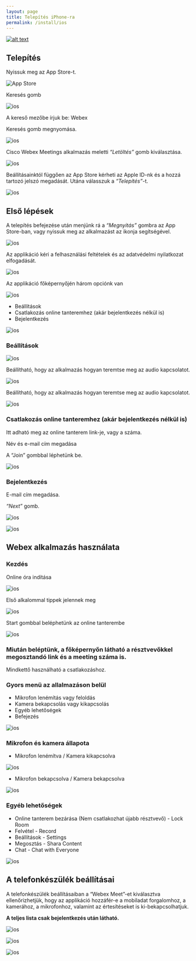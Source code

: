 ```yaml
---
layout: page
title: Telepítés iPhone-ra
permalink: /install/ios
---
```


[![alt text](/assets/img/button_ios-utmutato-letoltese.png)](/assets/install/ios.pdf)

## Telepítés

Nyissuk meg az App Store-t.

![App Store](/assets/img/install/ios/image1.png)

Keresés gomb

![ios](/assets/img/install/ios/image2.jpeg)

A kereső mezőbe írjuk be: Webex

Keresés gomb megnyomása.

![ios](/assets/img/install/ios/image3.jpeg)

Cisco Webex Meetings alkalmazás meletti _“Letöltés”_ gomb kiválasztása.

![ios](/assets/img/install/ios/image4.jpeg)

Beállításainktól függően az App Store kérheti az Apple ID-nk és a hozzá tartozó jelszó megadását. Utána válasszuk a _“Telepítés”_-t.

![ios](/assets/img/install/ios/image5.jpeg)

## Első lépések

A telepítés befejezése után menjünk rá a _“Megnyitás”_ gombra az App Store-ban, vagy nyissuk meg az alkalmazást az ikonja segítségével.

![ios](/assets/img/install/ios/image6.jpeg)

Az applikáció kéri a felhasználási feltételek és az adatvédelmi nyilatkozat elfogadását.

![ios](/assets/img/install/ios/image7.jpeg)

Az applikáció főképernyőjén három opciónk van

![ios](/assets/img/install/ios/image8.jpeg)

* Beállítások
* Csatlakozás online tanteremhez (akár bejelentkezés nélkül is)
* Bejelentkezés

![ios](/assets/img/install/ios/image9.jpeg)

### Beállítások

![ios](/assets/img/install/ios/image10.jpeg)

Beállítható, hogy az alkalmazás hogyan teremtse meg az audio kapcsolatot.

![ios](/assets/img/install/ios/image11.jpeg)

Beállítható, hogy az alkalmazás hogyan teremtse meg az audio kapcsolatot.

![ios](/assets/img/install/ios/image12.jpeg)

### Csatlakozás online tanteremhez (akár bejelentkezés nélkül is)

Itt adható meg az online tanterem link-je, vagy a száma.

Név és e-mail cím megadása

A “Join” gombbal léphetünk be.

![ios](/assets/img/install/ios/image13.jpeg)

### Bejelentkezés

E-mail cím megadása.

_“Next”_ gomb. 

![ios](/assets/img/install/ios/image14.jpeg)

![ios](/assets/img/install/ios/image15.jpeg)

## Webex alkalmazás használata

### Kezdés

Online óra indítása

![ios](/assets/img/install/ios/image15.jpeg)

Első alkalommal tippek jelennek meg

![ios](/assets/img/install/ios/image16.jpeg)

Start gombbal beléphetünk az online tanterembe

![ios](/assets/img/install/ios/image17.jpeg)

### Miután beléptünk, a főképernyőn látható a résztvevőkkel megosztandó link és a meeting száma is.

Mindkettő használható a csatlakozáshoz.

### Gyors menü az allalmazáson belül

* Mikrofon lenémítás vagy feloldás
* Kamera bekapcsolás vagy kikapcsolás
* Egyéb lehetőségek
* Befejezés

![ios](/assets/img/install/ios/image18.png)

### Mikrofon és kamera állapota

* Mikrofon lenémítva / Kamera kikapcsolva

![ios](/assets/img/install/ios/image19.png)

* Mikrofon bekapcsolva / Kamera bekapcsolva

![ios](/assets/img/install/ios/image20.png)

### Egyéb lehetőségek

* Online tanterem bezárása (Nem csatlakozhat újabb résztvevő) - Lock Room
* Felvétel - Record
* Beállítások - Settings
* Megosztás - Shara Content
* Chat - Chat with Everyone

![ios](/assets/img/install/ios/image21.jpeg)

## A telefonkészülék beállításai

A telefonkészülék beállításaiban a “Webex Meet”-et kiválasztva ellenőrizhetjük, hogy az applikáció hozzáfér-e a mobiladat forgalomhoz, a kamerához, a mikrofonhoz, valamint az értesítéseket is ki-bekapcsolhatjuk.

__A teljes lista csak bejelentkezés után látható.__

![ios](/assets/img/install/ios/image22.png)

![ios](/assets/img/install/ios/image23.jpeg)

![ios](/assets/img/install/ios/image24.jpeg)
